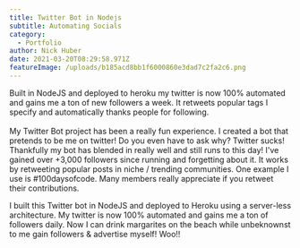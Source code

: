 ```yaml
---
title: Twitter Bot in Nodejs
subtitle: Automating Socials
category:
  - Portfolio
author: Nick Huber
date: 2021-03-20T08:29:58.971Z
featureImage: /uploads/b185acd8bb1f6000860e3dad7c2fa2c6.png
---
```

Built in NodeJS and deployed to heroku my twitter is now 100% automated and gains me a ton of new followers a week. It retweets popular tags I specify and automatically thanks people for following.\
\
My Twitter Bot project has been a really fun experience. I created a bot that pretends to be me on twitter! Do you even have to ask why? Twitter sucks! Thankfully my bot has blended in really well and still runs to this day! I've gained over +3,000 followers since running and forgetting about it. It works by retweeting popular posts in niche / trending communities. One example I use is #100daysofcode. Many members really appreciate if you retweet their contributions.

I built this Twitter bot in NodeJS and deployed to Heroku using a server-less architecture. My twitter is now 100% automated and gains me a ton of followers daily. Now I can drink margarites on the beach while unbeknownst to me gain followers & advertise myself! Woo!!